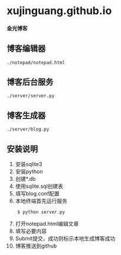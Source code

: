 # xujinguang.github.io
#### 金光博客
## 博客编辑器
	./notepad/notepad.html
## 博客后台服务
	./server/server.py
## 博客生成器
	./server/blog.py
## 安装说明
1. 安装sqlite3
2. 安装python
3. 创建*.db
4. 使用sqlite.sql创建表
5. 填写blog.conf配置
6. 本地终端首先运行服务
```
	$ python server.py
```
7. 打开notepad.html编辑文章
8. 填写必要内容
9. Submit提交，成功则标示本地生成博客成功
10. 博客推送到github



